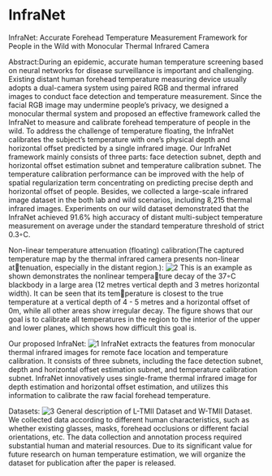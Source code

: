 # InfraNet
InfraNet: Accurate Forehead Temperature Measurement Framework for People in the Wild with Monocular Thermal Infrared Camera


Abstract:During an epidemic, accurate human temperature screening based on neural networks for disease
surveillance is important and challenging. Existing distant human forehead temperature measuring
device usually adopts a dual-camera system using paired RGB and thermal infrared images to conduct
face detection and temperature measurement. Since the facial RGB image may undermine people’s
privacy, we designed a monocular thermal system and proposed an effective framework called the
InfraNet to measure and calibrate forehead temperature of people in the wild. To address the challenge
of temperature floating, the InfraNet calibrates the subject’s temperature with one’s physical depth
and horizontal offset predicted by a single infrared image. Our InfraNet framework mainly consists
of three parts: face detection subnet, depth and horizontal offset estimation subnet and temperature
calibration subnet. The temperature calibration performance can be improved with the help of spatial
regularization term concentrating on predicting precise depth and horizontal offset of people. Besides,
we collected a large-scale infrared image dataset in the both lab and wild scenarios, including 8,215
thermal infrared images. Experiments on our wild dataset demonstrated that the InfraNet achieved
91.6% high accuracy of distant multi-subject temperature measurement on average under the standard
temperature threshold of strict 0.3◦C.

Non-linear temperature attenuation (floating) calibration(The captured temperature
map by the thermal infrared camera presents non-linear attenuation, especially in the distant region.):
![2](https://github.com/aaalds/InfraNet/assets/92625242/c5b6f4e9-38af-40d4-a6fa-016ffc2c7287)
This is an example as shown demonstrates the nonlinear temperature decay of the 37◦C blackbody in a large area (12 metres vertical
depth and 3 metres horizontal width). It can be seen that its temperature is closest to the true temperature at a vertical depth of 4 -
5 metres and a horizontal offset of 0m, while all other areas show
irregular decay. The figure shows that our goal is to calibrate all
temperatures in the region to the interior of the upper and lower
planes, which shows how difficult this goal is.


Our proposed InfraNet:
![1](https://github.com/aaalds/InfraNet/assets/92625242/964a0785-c0a2-44d9-8c7e-824802e5ec01)
InfraNet extracts the features from monocular thermal infrared images for remote face location and temperature calibration. It
consists of three subnets, including the face detection subnet, depth and horizontal offset estimation subnet, and temperature calibration
subnet. InfraNet innovatively uses single-frame thermal infrared image for depth estimation and horizontal offset estimation, and utilizes
this information to calibrate the raw facial forehead temperature.

 Datasets:
![3](https://github.com/aaalds/InfraNet/assets/92625242/7b7dde25-df6e-4f7a-a0e5-65db4bdddfd0)
General description of L-TMII Dataset and W-TMII Dataset. We collected data according to different human characteristics, such
as whether existing glasses, masks, forehead occlusions or different facial orientations, etc.
The data collection and annotation process required substantial human and material resources. Due to its significant value for future research on human temperature estimation, we will organize the dataset for publication after the paper is released.

